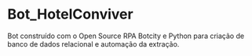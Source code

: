 # Bot_HotelConviver
Bot construído com o Open Source RPA Botcity e Python para criação de banco de dados relacional e automação da extração.
